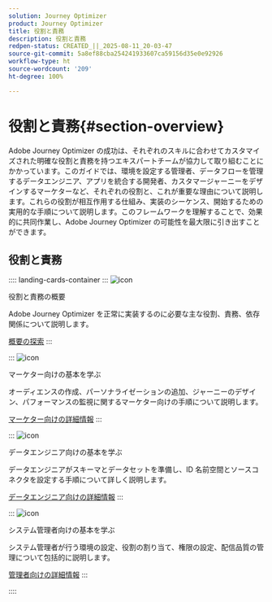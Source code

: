 ```yaml
---
solution: Journey Optimizer
product: Journey Optimizer
title: 役割と責務
description: 役割と責務
redpen-status: CREATED_||_2025-08-11_20-03-47
source-git-commit: 5a8ef88cba254241933607ca59156d35e0e92926
workflow-type: ht
source-wordcount: '209'
ht-degree: 100%

---
```



# 役割と責務{#section-overview}

Adobe Journey Optimizer の成功は、それぞれのスキルに合わせてカスタマイズされた明確な役割と責務を持つエキスパートチームが協力して取り組むことにかかっています。このガイドでは、環境を設定する管理者、データフローを管理するデータエンジニア、アプリを統合する開発者、カスタマージャーニーをデザインするマーケターなど、それぞれの役割と、これが重要な理由について説明します。これらの役割が相互作用する仕組み、実装のシーケンス、開始するための実用的な手順について説明します。このフレームワークを理解することで、効果的に共同作業し、Adobe Journey Optimizer の可能性を最大限に引き出すことができます。

## 役割と責務

:::: landing-cards-container
:::
![icon](https://cdn.experienceleague.adobe.com/icons/book.svg?lang=ja)

役割と責務の概要

Adobe Journey Optimizer を正常に実装するのに必要な主な役割、責務、依存関係について説明します。

[概要の探索](../using/start/quick-start.md)
:::

:::
![icon](https://cdn.experienceleague.adobe.com/icons/bullseye.svg?lang=ja)

マーケター向けの基本を学ぶ

オーディエンスの作成、パーソナライゼーションの追加、ジャーニーのデザイン、パフォーマンスの監視に関するマーケター向けの手順について説明します。

[マーケター向けの詳細情報](../using/start/path/marketer.md)
:::

:::
![icon](https://cdn.experienceleague.adobe.com/icons/code-branch.svg?lang=ja)

データエンジニア向けの基本を学ぶ

データエンジニアがスキーマとデータセットを準備し、ID 名前空間とソースコネクタを設定する手順について詳しく説明します。

[データエンジニア向けの詳細情報](../using/start/path/data-engineer.md)
:::

:::
![icon](https://cdn.experienceleague.adobe.com/icons/gear.svg?lang=ja)

システム管理者向けの基本を学ぶ

システム管理者が行う環境の設定、役割の割り当て、権限の設定、配信品質の管理について包括的に説明します。

[管理者向けの詳細情報](../using/start/path/administrator.md)
:::

::::
